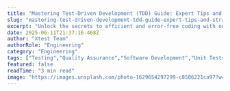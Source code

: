 ```yaml
---
title: "Mastering Test-Driven Development (TDD) Guide: Expert Tips and Strategies"
slug: "mastering-test-driven-development-tdd-guide-expert-tips-and-strategies"
excerpt: "Unlock the secrets to efficient and error-free coding with our comprehensive guide on Test-Driven Development (TDD). Learn how TDD can revolutionize your coding process, reduce debugging time, and ensure robust software products. Dont miss out on this cutting-edge technique to enhance your software development strategy!"
date: 2025-06-11T21:37:16.468Z
author: "Xtest Team"
authorRole: "Engineering"
category: "Engineering"
tags: ["Testing","Quality Assurance","Software Development","Unit Tests","TDD"]
featured: false
readTime: "3 min read"
image: "https://images.unsplash.com/photo-1629654297299-c8506221ca97?w=1200&h=600&fit=crop"
---
```


